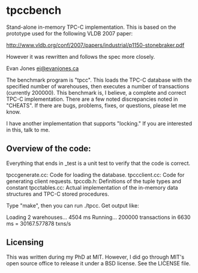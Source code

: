 # tpccbench

Stand-alone in-memory TPC-C implementation. This is based on the prototype
used for the following VLDB 2007 paper:

http://www.vldb.org/conf/2007/papers/industrial/p1150-stonebraker.pdf

However it was rewritten and follows the spec more closely.

Evan Jones
ej@evanjones.ca


The benchmark program is "tpcc". This loads the TPC-C database with the
specified number of warehouses, then executes a number of transactions
(currently 200000). This benchmark is, I believe, a complete and correct TPC-C
implementation. There are a few noted discrepancies noted in "CHEATS". If there
are bugs, problems, fixes, or questions, please let me know.

I have another implementation that supports "locking." If you are interested
in this, talk to me.


## Overview of the code:

Everything that ends in _test is a unit test to verify that the code is correct.

tpccgenerate.cc: Code for loading the database.
tpccclient.cc: Code for generating client requests.
tpccdb.h: Definitions of the tuple types and constant
tpcctables.cc: Actual implementation of the in-memory data structures and
    TPC-C stored procedures.


Type "make", then you can run ./tpcc. Get output like:

Loading 2 warehouses... 4504 ms
Running... 200000 transactions in 6630 ms = 30167.577878 txns/s


## Licensing

This was written during my PhD at MIT. However, I did go through MIT's open
source office to release it under a BSD license. See the LICENSE file.
